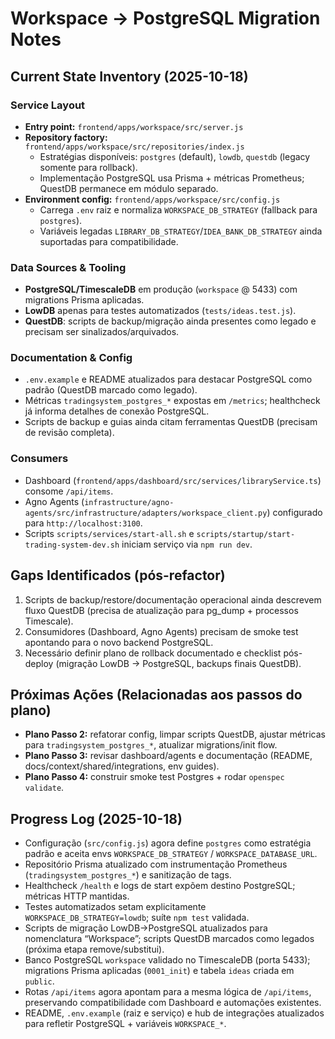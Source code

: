 # Workspace → PostgreSQL Migration Notes

## Current State Inventory (2025-10-18)

### Service Layout
- **Entry point:** `frontend/apps/workspace/src/server.js`
- **Repository factory:** `frontend/apps/workspace/src/repositories/index.js`
  - Estratégias disponíveis: `postgres` (default), `lowdb`, `questdb` (legacy somente para rollback).
  - Implementação PostgreSQL usa Prisma + métricas Prometheus; QuestDB permanece em módulo separado.
- **Environment config:** `frontend/apps/workspace/src/config.js`
  - Carrega `.env` raiz e normaliza `WORKSPACE_DB_STRATEGY` (fallback para `postgres`).
  - Variáveis legadas `LIBRARY_DB_STRATEGY`/`IDEA_BANK_DB_STRATEGY` ainda suportadas para compatibilidade.

### Data Sources & Tooling
- **PostgreSQL/TimescaleDB** em produção (`workspace` @ 5433) com migrations Prisma aplicadas.
- **LowDB** apenas para testes automatizados (`tests/ideas.test.js`).
- **QuestDB**: scripts de backup/migração ainda presentes como legado e precisam ser sinalizados/arquivados.

### Documentation & Config
- `.env.example` e README atualizados para destacar PostgreSQL como padrão (QuestDB marcado como legado).
- Métricas `tradingsystem_postgres_*` expostas em `/metrics`; healthcheck já informa detalhes de conexão PostgreSQL.
- Scripts de backup e guias ainda citam ferramentas QuestDB (precisam de revisão completa).

### Consumers
- Dashboard (`frontend/apps/dashboard/src/services/libraryService.ts`) consome `/api/items`.
- Agno Agents (`infrastructure/agno-agents/src/infrastructure/adapters/workspace_client.py`) configurado para `http://localhost:3100`.
- Scripts `scripts/services/start-all.sh` e `scripts/startup/start-trading-system-dev.sh` iniciam serviço via `npm run dev`.

## Gaps Identificados (pós-refactor)
1. Scripts de backup/restore/documentação operacional ainda descrevem fluxo QuestDB (precisa de atualização para pg_dump + processos Timescale).
2. Consumidores (Dashboard, Agno Agents) precisam de smoke test apontando para o novo backend PostgreSQL.
3. Necessário definir plano de rollback documentado e checklist pós-deploy (migração LowDB → PostgreSQL, backups finais QuestDB).

## Próximas Ações (Relacionadas aos passos do plano)
- **Plano Passo 2:** refatorar config, limpar scripts QuestDB, ajustar métricas para `tradingsystem_postgres_*`, atualizar migrations/init flow.
- **Plano Passo 3:** revisar dashboard/agents e documentação (README, docs/context/shared/integrations, env guides).
- **Plano Passo 4:** construir smoke test Postgres + rodar `openspec validate`.

## Progress Log (2025-10-18)
- Configuração (`src/config.js`) agora define `postgres` como estratégia padrão e aceita envs `WORKSPACE_DB_STRATEGY` / `WORKSPACE_DATABASE_URL`.
- Repositório Prisma atualizado com instrumentação Prometheus (`tradingsystem_postgres_*`) e sanitização de tags.
- Healthcheck `/health` e logs de start expõem destino PostgreSQL; métricas HTTP mantidas.
- Testes automatizados setam explicitamente `WORKSPACE_DB_STRATEGY=lowdb`; suíte `npm test` validada.
- Scripts de migração LowDB→PostgreSQL atualizados para nomenclatura “Workspace”; scripts QuestDB marcados como legados (próxima etapa remove/substitui).
- Banco PostgreSQL `workspace` validado no TimescaleDB (porta 5433); migrations Prisma aplicadas (`0001_init`) e tabela `ideas` criada em `public`.
- Rotas `/api/items` agora apontam para a mesma lógica de `/api/items`, preservando compatibilidade com Dashboard e automações existentes.
- README, `.env.example` (raiz e serviço) e hub de integrações atualizados para refletir PostgreSQL + variáveis `WORKSPACE_*`.
